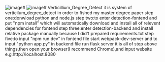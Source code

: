 ![image](https://github.com/user-attachments/assets/c9fb8637-d76a-44be-9cec-12a27ceef315)# ![image](https://github.com/user-attachments/assets/ad3bbec8-994d-4e42-af12-fb1c2d8ae992)#
Verticillium_Degree_Detect
it is system of verticilum_degree_detect in order to fished my master degree paper
step one:donwload python and node.js 
step two:to enter detection-fontend and put "npm install" which will automatically download and install all of relevent dependencies for fontend
step three:enter detection-backend and install relative package manually because I did't prepared requirements.txt
step five:to input "npm run dev" in fontend file start webpack-dev-server and to input "python app.py" in backend file run flask server
it is all of step above things,then open your browser(I recommend Chrome),and input website e.g:http://localhost:8080
